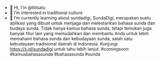 - 👋 Hi, I’m @titisatu
- 👀 I’m interested in traditional culture
- 🌱 I’m currently learning about sundadigi, SundaDigi, merupakan suatu aplikasi yang dibuat untuk menjaga dan melestarikan bahasa sunda dan budaya sunda. Tidak hanya kamus bahasa sunda, tetapi temukan juga banyak fitur lain yang memudahkan dan membantu Anda untuk lebih memahami bahasa sunda dan kebudayaan sunda, salah satu kebudayaan tradisional daerah di Indonesia. Kunjungi https://s.id/sundadigi untuk tahu lebih lanjut.  #comingsoon #kamusbahasasunda #bahasasunda #sunda

<!---
titisatu/titisatu is a ✨ special ✨ repository because its `README.md` (this file) appears on your GitHub profile.
You can click the Preview link to take a look at your changes.
--->
